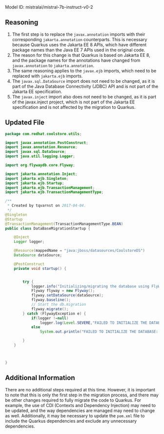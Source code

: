 Model ID: mistralai/mistral-7b-instruct-v0-2

## Reasoning

1. The first step is to replace the `javax.annotation` imports with their corresponding `jakarta.annotation` counterparts. This is necessary because Quarkus uses the Jakarta EE 8 APIs, which have different package names than the Java EE 7 APIs used in the original code.
2. The reason for this change is that Quarkus is based on Jakarta EE 8, and the package names for the annotations have changed from `javax.annotation` to `jakarta.annotation`.
3. The same reasoning applies to the `javax.ejb` imports, which need to be replaced with `jakarta.ejb` imports.
4. The `javax.sql.DataSource` import does not need to be changed, as it is part of the Java Database Connectivity (JDBC) API and is not part of the Jakarta EE specification.
5. The `javax.inject` import also does not need to be changed, as it is part of the javax.inject project, which is not part of the Jakarta EE specification and is not affected by the migration to Quarkus.

## Updated File

```java
package com.redhat.coolstore.utils;

import javax.annotation.PostConstruct;
import javax.annotation.Resource;
import javax.sql.DataSource;
import java.util.logging.Logger;

import org.flywaydb.core.Flyway;

import jakarta.annotation.Inject;
import jakarta.ejb.Singleton;
import jakarta.ejb.Startup;
import jakarta.ejb.TransactionManagement;
import jakarta.ejb.TransactionManagementType;

/**
 * Created by tqvarnst on 2017-04-04.
 */
@Singleton
@Startup
@TransactionManagement(TransactionManagementType.BEAN)
public class DataBaseMigrationStartup {

    @Inject
    Logger logger;

    @Resource(mappedName = "java:jboss/datasources/CoolstoreDS")
    DataSource dataSource;

    @PostConstruct
    private void startup() {


        try {
            logger.info("Initializing/migrating the database using FlyWay");
            Flyway flyway = new Flyway();
            flyway.setDataSource(dataSource);
            flyway.baseline();
            // Start the db.migration
            flyway.migrate();
        } catch (FlywayException e) {
            if(logger !=null)
                logger.log(Level.SEVERE,"FAILED TO INITIALIZE THE DATABASE: " + e.getMessage(),e);
            else
                System.out.println("FAILED TO INITIALIZE THE DATABASE: " + e.getMessage() + " and injection of logger doesn't work");

        }
    }



}
```

## Additional Information

There are no additional steps required at this time. However, it is important to note that this is only the first step in the migration process, and there may be other changes required to fully migrate the code to Quarkus. For example, the use of CDI (Contexts and Dependency Injection) may need to be updated, and the way dependencies are managed may need to change as well. Additionally, it may be necessary to update the `pom.xml` file to include the Quarkus dependencies and exclude any unnecessary dependencies.